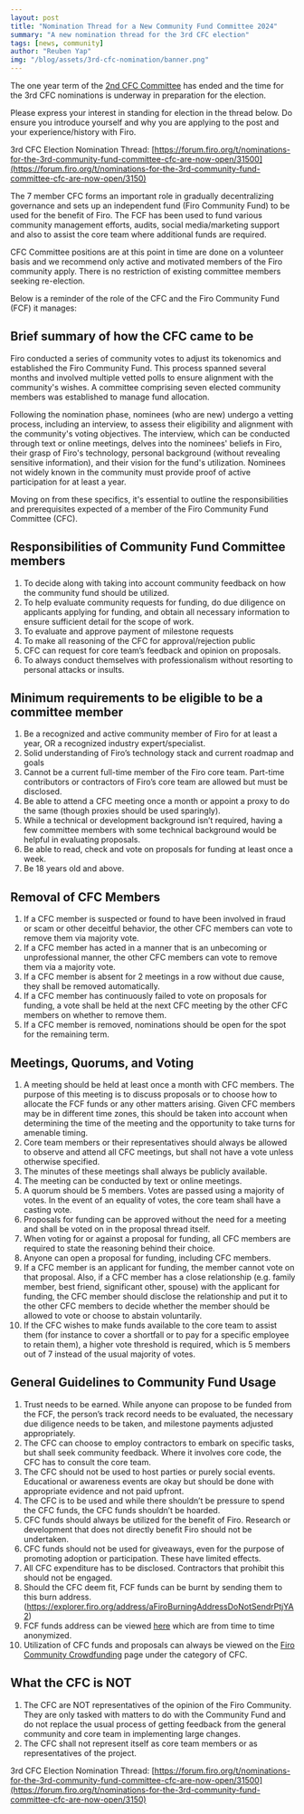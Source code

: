 ```yaml
---
layout: post
title: "Nomination Thread for a New Community Fund Committee 2024"
summary: "A new nomination thread for the 3rd CFC election"
tags: [news, community]
author: "Reuben Yap"
img: "/blog/assets/3rd-cfc-nomination/banner.png"
---
```


The one year term of the [2nd CFC Committee](https://forum.firo.org/t/community-fund-committee-election-march-2023/2877) has ended and the time for the 3rd CFC nominations is underway in preparation for the election. 

Please express your interest in standing for election in the thread below. Do ensure you introduce yourself and why you are applying to the post and your experience/history with Firo.

3rd CFC Election Nomination Thread: [https://forum.firo.org/t/nominations-for-the-3rd-community-fund-committee-cfc-are-now-open/31500](https://forum.firo.org/t/nominations-for-the-3rd-community-fund-committee-cfc-are-now-open/3150)

The 7 member CFC forms an important role in gradually decentralizing governance and sets up an independent fund (Firo Community Fund) to be used for the benefit of Firo. The FCF has been used to fund various community management efforts, audits, social media/marketing support and also to assist the core team where additional funds are required.

CFC Committee positions are at this point in time are done on a volunteer basis and we recommend only active and motivated members of the Firo community apply. There is no restriction of existing committee members seeking re-election.

Below is a reminder of the role of the CFC and the Firo Community Fund (FCF) it manages:

## Brief summary of how the CFC came to be

Firo conducted a series of community votes to adjust its tokenomics and established the Firo Community Fund. This process spanned several months and involved multiple vetted polls to ensure alignment with the community's wishes. A committee comprising seven elected community members was established to manage fund allocation.

Following the nomination phase, nominees (who are new) undergo a vetting process, including an interview, to assess their eligibility and alignment with the community's voting objectives. The interview, which can be conducted through text or online meetings, delves into the nominees' beliefs in Firo, their grasp of Firo's technology, personal background (without revealing sensitive information), and their vision for the fund's utilization. Nominees not widely known in the community must provide proof of active participation for at least a year.

Moving on from these specifics, it's essential to outline the responsibilities and prerequisites expected of a member of the Firo Community Fund Committee (CFC).

## Responsibilities of Community Fund Committee members

1. To decide along with taking into account community feedback on how the community fund should be utilized.
2. To help evaluate community requests for funding, do due diligence on applicants applying for funding, and obtain all necessary information to ensure sufficient detail for the scope of work.
3. To evaluate and approve payment of milestone requests
4. To make all reasoning of the CFC for approval/rejection public
5. CFC can request for core team’s feedback and opinion on proposals.
6. To always conduct themselves with professionalism without resorting to personal attacks or insults.

## Minimum requirements to be eligible to be a committee member

1. Be a recognized and active community member of Firo for at least a year, OR a recognized industry expert/specialist.
2. Solid understanding of Firo’s technology stack and current roadmap and goals
3. Cannot be a current full-time member of the Firo core team. Part-time contributors or contractors of Firo’s core team are allowed but must be disclosed.
4. Be able to attend a CFC meeting once a month or appoint a proxy to do the same (though proxies should be used sparingly).
5. While a technical or development background isn’t required, having a few committee members with some technical background would be helpful in evaluating proposals.
6. Be able to read, check and vote on proposals for funding at least once a week.
7. Be 18 years old and above.

## Removal of CFC Members

1. If a CFC member is suspected or found to have been involved in fraud or scam or other deceitful behavior, the other CFC members can vote to remove them via majority vote.
2. If a CFC member has acted in a manner that is an unbecoming or unprofessional manner, the other CFC members can vote to remove them via a majority vote.
3. If a CFC member is absent for 2 meetings in a row without due cause, they shall be removed automatically.
4. If a CFC member has continuously failed to vote on proposals for funding, a vote shall be held at the next CFC meeting by the other CFC members on whether to remove them.
5. If a CFC member is removed, nominations should be open for the spot for the remaining term.

## Meetings, Quorums, and Voting

1. A meeting should be held at least once a month with CFC members. The purpose of this meeting is to discuss proposals or to choose how to allocate the FCF funds or any other matters arising. Given CFC members may be in different time zones, this should be taken into account when determining the time of the meeting and the opportunity to take turns for amenable timing.
2. Core team members or their representatives should always be allowed to observe and attend all CFC meetings, but shall not have a vote unless otherwise specified.
3. The minutes of these meetings shall always be publicly available.
4. The meeting can be conducted by text or online meetings.
5. A quorum should be 5 members. Votes are passed using a majority of votes. In the event of an equality of votes, the core team shall have a casting vote.
6. Proposals for funding can be approved without the need for a meeting and shall be voted on in the proposal thread itself.
7. When voting for or against a proposal for funding, all CFC members are required to state the reasoning behind their choice.
8. Anyone can open a proposal for funding, including CFC members.
9. If a CFC member is an applicant for funding, the member cannot vote on that proposal. Also, if a CFC member has a close relationship (e.g. family member, best friend, significant other, spouse) with the applicant for funding, the CFC member should disclose the relationship and put it to the other CFC members to decide whether the member should be allowed to vote or choose to abstain voluntarily.
10. If the CFC wishes to make funds available to the core team to assist them (for instance to cover a shortfall or to pay for a specific employee to retain them), a higher vote threshold is required, which is 5 members out of 7 instead of the usual majority of votes.

## General Guidelines to Community Fund Usage

1. Trust needs to be earned. While anyone can propose to be funded from the FCF, the person’s track record needs to be evaluated, the necessary due diligence needs to be taken, and milestone payments adjusted appropriately.
2. The CFC can choose to employ contractors to embark on specific tasks, but shall seek community feedback. Where it involves core code, the CFC has to consult the core team.
3. The CFC should not be used to host parties or purely social events. Educational or awareness events are okay but should be done with appropriate evidence and not paid upfront.
4. The CFC is to be used and while there shouldn’t be pressure to spend the CFC funds, the CFC funds shouldn’t be hoarded.
5. CFC funds should always be utilized for the benefit of Firo. Research or development that does not directly benefit Firo should not be undertaken.
6. CFC funds should not be used for giveaways, even for the purpose of promoting adoption or participation. These have limited effects.
7. All CFC expenditure has to be disclosed. Contractors that prohibit this should not be engaged.
8. Should the CFC deem fit, FCF funds can be burnt by sending them to this burn address. ([https://explorer.firo.org/address/aFiroBurningAddressDoNotSendrPtjYA 2](https://explorer.firo.org/address/aFiroBurningAddressDoNotSendrPtjYA))
9. FCF funds address can be viewed [here](https://explorer.firo.org/address/aFA2TbqG9cnhhzX5Yny2pBJRK5EaEqLCH7) which are from time to time anonymized.
10. Utilization of CFC funds and proposals can always be viewed on the [Firo Community Crowdfunding](https://funding.firo.org) page under the category of CFC.

## What the CFC is NOT

1. The CFC are NOT representatives of the opinion of the Firo Community. They are only tasked with matters to do with the Community Fund and do not replace the usual process of getting feedback from the general community and core team in implementing large changes.
2. The CFC shall not represent itself as core team members or as representatives of the project.


3rd CFC Election Nomination Thread: [https://forum.firo.org/t/nominations-for-the-3rd-community-fund-committee-cfc-are-now-open/31500](https://forum.firo.org/t/nominations-for-the-3rd-community-fund-committee-cfc-are-now-open/3150)
